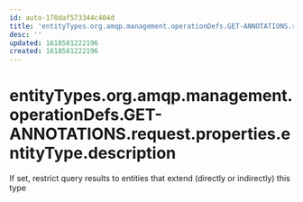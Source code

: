 ```yaml
---
id: auto-178daf573344c404d
title: 'entityTypes.org.amqp.management.operationDefs.GET-ANNOTATIONS.request.properties.entityType.description'
desc: ''
updated: 1618581222196
created: 1618581222196
---
```

# entityTypes.org.amqp.management.operationDefs.GET-ANNOTATIONS.request.properties.entityType.description

If set, restrict query results to entities that extend (directly or indirectly) this type